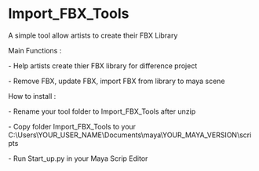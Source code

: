 # Import_FBX_Tools
<p>A simple tool allow artists to create their FBX Library</p>
<p>Main Functions : </p>
<p>- Help artists create thier FBX library for difference project </p>
<p>- Remove FBX, update FBX, import FBX from library to maya scene </p>
<p>How to install : </p>
<p>- Rename your tool folder to Import_FBX_Tools after unzip </p>
<p>- Copy folder Import_FBX_Tools to your  C:\Users\YOUR_USER_NAME\Documents\maya\YOUR_MAYA_VERSION\scripts</p>
<p>- Run Start_up.py in your Maya Scrip Editor</p>
